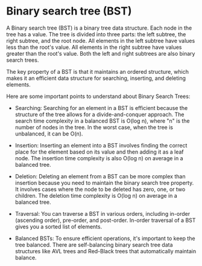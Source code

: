 # Binary search tree (BST)

A Binary search tree (BST) is a binary tree data structure. Each node in the tree has a value. The tree is divided into three parts: the left subtree, the right subtree, and the root node. All elements in the left subtree have values less than the root's value. All elements in the right subtree have values greater than the root's value. Both the left and right subtrees are also binary search trees.

The key property of a BST is that it maintains an ordered structure, which makes it an efficient data structure for searching, inserting, and deleting elements.

Here are some important points to understand about Binary Search Trees:

* Searching: Searching for an element in a BST is efficient because the structure of the tree allows for a divide-and-conquer approach. The search time complexity in a balanced BST is O(log n), where "n" is the number of nodes in the tree. In the worst case, when the tree is unbalanced, it can be O(n).

* Insertion: Inserting an element into a BST involves finding the correct place for the element based on its value and then adding it as a leaf node. The insertion time complexity is also O(log n) on average in a balanced tree.

* Deletion: Deleting an element from a BST can be more complex than insertion because you need to maintain the binary search tree property. It involves cases where the node to be deleted has zero, one, or two children. The deletion time complexity is O(log n) on average in a balanced tree.

* Traversal: You can traverse a BST in various orders, including in-order (ascending order), pre-order, and post-order. In-order traversal of a BST gives you a sorted list of elements.

* Balanced BSTs: To ensure efficient operations, it's important to keep the tree balanced. There are self-balancing binary search tree data structures like AVL trees and Red-Black trees that automatically maintain balance.
